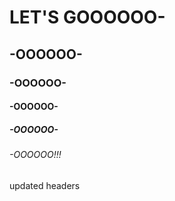 # LET'S GOOOOOO-
## -OOOOOO-
### -OOOOOO-
#### -OOOOOO-
##### -OOOOOO-
###### -OOOOOO!!!

updated headers
